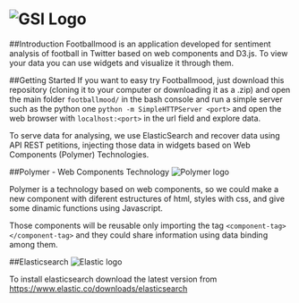 ![GSI Logo](http://vps161.cesvima.upm.es/images/stories/logos/gsi.png)
==================================

##Introduction
Footballmood is an application developed for sentiment analysis of football in Twitter based on web components and D3.js. To view your data you can use widgets and visualize it through them.

##Getting Started 
If you want to easy try Footballmood, just download this repository (cloning it to your computer or downloading it as a .zip) and open the main folder `footballmood/` in the bash console and run a simple server such as the python one `python -m SimpleHTTPServer <port>` and open the web browser with `localhost:<port>` in the url field and explore data.

To serve data for analysing, we use ElasticSearch and recover data using API REST petitions, injecting those data in widgets based on Web Components (Polymer) Technologies.

##Polymer - Web Components Technology
![Polymer logo](http://carlosortiz.co.uk/wp-content/uploads/2015/09/polymer-logo.jpg)
 
Polymer is a technology based on web components, so we could make a new component with diferent estructures of html, styles with css, and give some dinamic functions using Javascript.

Those components will be reusable only importing the tag `<component-tag></component-tag>` and they could share information using data binding among them.

##Elasticsearch
![Elastic logo](http://ecmarchitect.com/wp-content/uploads/2015/03/elastic_logo_color_horizontal.jpg)

To install elasticsearch download the latest version from https://www.elastic.co/downloads/elasticsearch


